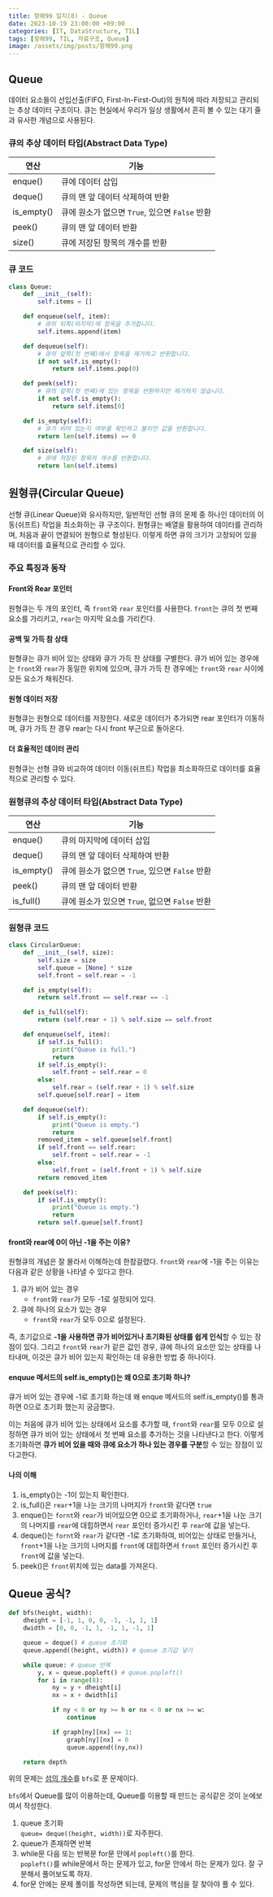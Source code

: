 ```yaml
---
title: 항해99 일지(8) - Queue
date: 2023-10-19 23:00:00 +09:00
categories: [IT, DataStructure, TIL]
tags: [항해99, TIL, 자료구조, Queue]
image: /assets/img/posts/항해99.png
---
```


## Queue
데이터 요소들이 선입선출(FIFO, First-In-First-Out)의 원칙에 따라 저장되고 관리되는 추상 데이터 구조이다. 큐는 현실에서 우리가 일상 생활에서 흔히 볼 수 있는 대기 줄과 유사한 개념으로 사용된다.

### 큐의 추상 데이터 타입(Abstract Data Type) 

| 연산  | 기능  |
|---|---|
| enque()   | 큐에 데이터 삽입   |
| deque()  | 큐의 맨 앞 데이터 삭제하여 반환  |
| is_empty()  | 큐에 원소가 없으면 `True`, 있으면 `False` 반환|
| peek()  | 큐의 맨 앞 데이터 반환  |
| size()  | 큐에 저장된 항목의 개수를 반환  |

### 큐 코드

```python
class Queue:
    def __init__(self):
        self.items = []

    def enqueue(self, item):
        # 큐의 뒤쪽(마지막)에 항목을 추가합니다.
        self.items.append(item)

    def dequeue(self):
        # 큐의 앞쪽(첫 번째)에서 항목을 제거하고 반환합니다.
        if not self.is_empty():
            return self.items.pop(0)

    def peek(self):
        # 큐의 앞쪽(첫 번째)에 있는 항목을 반환하지만 제거하지 않습니다.
        if not self.is_empty():
            return self.items[0]

    def is_empty(self):
        # 큐가 비어 있는지 여부를 확인하고 불리언 값을 반환합니다.
        return len(self.items) == 0

    def size(self):
        # 큐에 저장된 항목의 개수를 반환합니다.
        return len(self.items)
```

## 원형큐(Circular Queue)
선형 큐(Linear Queue)와 유사하지만, 일반적인 선형 큐의 문제 중 하나인 데이터의 이동(쉬프트) 작업을 최소화하는 큐 구조이다. 원형큐는 배열을 활용하여 데이터를 관리하며, 처음과 끝이 연결되어 원형으로 형성된다. 이렇게 하면 큐의 크기가 고정되어 있을 때 데이터를 효율적으로 관리할 수 있다.

### 주요 특징과 동작

#### Front와 Rear 포인터
원형큐는 두 개의 포인터, 즉 `front`와 `rear` 포인터를 사용한다.
`front`는 큐의 첫 번째 요소를 가리키고, `rear`는 마지막 요소를 가리킨다.

#### 공백 및 가득 참 상태
원형큐는 큐가 비어 있는 상태와 큐가 가득 찬 상태를 구별한다. 큐가 비어 있는 경우에는 `front`와 `rear`가 동일한 위치에 있으며, 큐가 가득 찬 경우에는 `front`와 `rear` 사이에 모든 요소가 채워진다.

#### 원형 데이터 저장
원형큐는 원형으로 데이터를 저장한다. 새로운 데이터가 추가되면 rear 포인터가 이동하며, 큐가 가득 찬 경우 rear는 다시 front 부근으로 돌아온다.

#### 더 효율적인 데이터 관리
원형큐는 선형 큐와 비교하여 데이터 이동(쉬프트) 작업을 최소화하므로 데이터를 효율적으로 관리할 수 있다.


### 원형큐의 추상 데이터 타입(Abstract Data Type) 

| 연산  | 기능  |
|---|---|
| enque()   | 큐의 마지막에 데이터 삽입   |
| deque()  | 큐의 맨 앞 데이터 삭제하여 반환  |
| is_empty()  | 큐에 원소가 없으면 `True`, 있으면 `False` 반환|
| peek()  | 큐의 맨 앞 데이터 반환  |
| is_full()  | 큐에 원소가 있으면 `True`, 없으면 `False` 반환  |

### 원형큐 코드

```python
class CircularQueue:
    def __init__(self, size):
        self.size = size
        self.queue = [None] * size
        self.front = self.rear = -1

    def is_empty(self):
        return self.front == self.rear == -1

    def is_full(self):
        return (self.rear + 1) % self.size == self.front

    def enqueue(self, item):
        if self.is_full():
            print("Queue is full.")
            return
        if self.is_empty():
            self.front = self.rear = 0
        else:
            self.rear = (self.rear + 1) % self.size
        self.queue[self.rear] = item

    def dequeue(self):
        if self.is_empty():
            print("Queue is empty.")
            return
        removed_item = self.queue[self.front]
        if self.front == self.rear:
            self.front = self.rear = -1
        else:
            self.front = (self.front + 1) % self.size
        return removed_item

    def peek(self):
        if self.is_empty():
            print("Queue is empty.")
            return
        return self.queue[self.front]
```

#### front와 rear에 0이 아닌 -1을 주는 이유?
원형큐의 개념은 잘 몰라서 이해하는데 한참걸렸다. `front`와 `rear`에 -1을 주는 이유는 다음과 같은 상황을 나타낼 수 있다고 한다.
1. 큐가 비어 있는 경우
	+ `front`와 `rear`가 모두 -1로 설정되어 있다.
2. 큐에 하나의 요소가 있는 경우
	+ `front`와 `rear`가 모두 0으로 설정된다.

즉, 초기값으로 **-1을 사용하면 큐가 비어있거나 초기화된 상태를 쉽게 인식**할 수 있는 장점이 있다. 그리고 `front`와 `rear`가 같은 값인 경우, 큐에 하나의 요소만 있는 상태를 나타내며, 이것은 큐가 비어 있는지 확인하는 데 유용한 방법 중 하나이다.

#### enquue 메서드의 self.is_empty()는 왜 0으로 초기화 하나?
큐가 비어 있는 경우에 -1로 초기화 하는데 왜 enque 메서드의 self.is_empty()를 통과하면 0으로 초기화 했는지 궁금했다.    
    
이는 처음에 큐가 비어 있는 상태에서 요소를 추가할 때, `front`와 `rear`를 모두 0으로 설정하면 큐가 비어 있는 상태에서 첫 번째 요소를 추가하는 것을 나타낸다고 한다. 이렇게 초기화하면 **큐가 비어 있을 때와 큐에 요소가 하나 있는 경우를 구분**할 수 있는 장점이 있다고한다.

#### 나의 이해

1. is_empty()는 -1이 있는지 확인한다.
2. is_full()은 `rear`+1을 나눈 크기의 나머지가 `front`와 같다면 `true`
3. enque()는 `fornt`와 `rear`가 비어있으면  0으로 초기화하거나, `rear`+1을 나눈 크기의 나머지를 `rear`에 대힙하면서 `rear` 포인터 증가시킨 후 `rear`에 값을 넣는다.
4. deque()는 `fornt`와 `rear`가 같다면 -1로 초기화하여, 비어있는 상태로 만들거나, `front`+1을 나눈 크기의 나머지를 `front`에 대힙하면서 `front` 포인터 증가시킨 후 `front`에 값을 넣는다.
5. peek()은 `front`위치에 있는 data를 가져온다.

## Queue 공식?

```python
def bfs(height, width):
    dheight = [-1, 1, 0, 0, -1, -1, 1, 1] 
    dwidth = [0, 0, -1, 1, -1, 1, -1, 1]

    queue = deque() # queue 초기화
    queue.append((height, width)) # queue 초기값 넣기

    while queue: # queue 반복
        y, x = queue.popleft() # queue.popleft()
        for i in range(8):
            ny = y + dheight[i] 
            nx = x + dwidth[i]

            if ny < 0 or ny >= h or nx < 0 or nx >= w:
                continue

            if graph[ny][nx] == 1:
                graph[ny][nx] = 0
                queue.append((ny,nx))

    return depth
```
위의 문제는 [섬의 개수](https://www.acmicpc.net/problem/4963)를 `bfs`로 푼 문제이다.

    
`bfs`에서 Queue를 많이 이용하는데, Queue를 이용할 때 만드는 공식같은 것이 눈에보여서 작성한다.

1. queue 초기화    
`queue= deque((height, width))`로 자주한다.
2. queue가 존재하면 반복     
3. while문 다음 또는 반복문 for문 안에서 `popleft()`를 한다.    
`popleft()`를 while문에서 하는 문제가 있고, for문 안에서 하는 문제가 있다. 잘 구분해서 풀어보도록 하자.
4. for문 안에는 문제 풀이를 작성하면 되는데, 문제의 핵심을 잘 찾아야 풀 수 있다.

